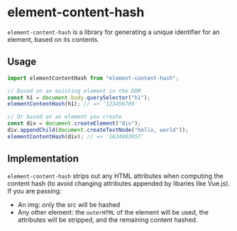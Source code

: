 # element-content-hash

`element-content-hash` is a library for generating a unique identifier for an element, based on its contents.

## Usage

```javascript
import elementContentHash from "element-content-hash";

// Based on an existing element in the DOM
const h1 = document.body.querySelector("h1");
elementContentHash(h1); // => '123456789'

// Or based on an element you create
const div = document.createElement("div");
div.appendChild(document.createTextNode("hello, world"));
elementContentHash(div); // => '1634983957'
```

## Implementation

`element-content-hash` strips out any HTML attributes when computing the content hash (to avoid changing attributes appended by libaries like Vue.js). If you are passing:

- An img: only the src will be hashed
- Any other element: the `outerHTML` of the element will be used, the attributes will be stripped, and the remaining content hashed.
